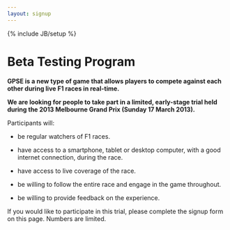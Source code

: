 ```yaml
---
layout: signup
---
```

{% include JB/setup %}

Beta Testing Program
====================

**GPSE is a new type of game that allows players to compete against each other during live F1 races in real-time.**

**We are looking for people to take part in a limited, early-stage trial held during the 2013 Melbourne Grand Prix (Sunday 17 March 2013).**

Participants will:

* be regular watchers of F1 races.

* have access to a smartphone, tablet or desktop computer, with a good internet connection, during the race.

* have access to live coverage of the race.

* be willing to follow the entire race and engage in the game throughout.

* be willing to provide feedback on the experience.

If you would like to participate in this trial, please complete the signup form on this page. Numbers are limited.